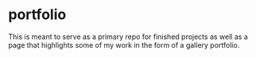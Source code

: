 # portfolio

This is meant to serve as a primary repo for finished projects as well as a page that highlights some of my work in the form of a gallery portfolio.
